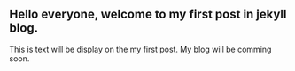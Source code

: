 ## Hello everyone, welcome to my first post in jekyll blog.

This is text will be display on the my first post. My blog will be comming soon.
